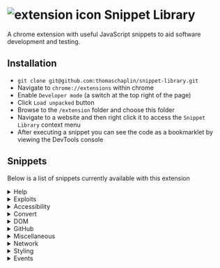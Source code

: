 # ![extension icon](./extension/icon48.png) Snippet Library

A chrome extension with useful JavaScript snippets to aid software development and testing.

## Installation

- `git clone git@github.com:thomaschaplin/snippet-library.git`
- Navigate to `chrome://extensions` within chrome
- Enable `Developer mode` (a switch at the top right of the page)
- Click `Load unpacked` button
- Browse to the `/extension` folder and choose this folder
- Navigate to a website and then right click it to access the `Snippet Library` context menu
- After executing a snippet you can see the code as a bookmarklet by viewing the DevTools console

## Snippets

Below is a list of snippets currently available with this extension


<details>
  <summary>Help</summary>

   * About
   * Version
</details>

<details>
  <summary>Exploits</summary>

   * Injection: SQL
   * Injection: XSS
</details>

<details>
  <summary>Accessibility</summary>

   * Element: Highlight With The Same ID
   * Element: Remove With The Same ID
   * Enable: Right Click
   * Enable: Text Selection
   * Enable: Pasting
   * Text: Pascalcase
   * Text: Lowercase
   * Text: Uppercase
   * Text: Increase Length
   * Text: Increase All Length
   * Text: Increase Button Length
   * Text: Increase Labels Length
   * Text: Increase All Links Length
   * Image: Remove Without Alt Tags
   * Image: List Alt Tags
   * Image: Highlight With Alt Tags
   * Image: Highligh Without Alt Tags
   * Input: Remove Max Length
   * Input: Remove Without Labels
   * Input: Remove Required
   * Input: Highlight Without Labels
   * Form: Print Controls
   * Misc: Visualise Tab Flow
</details>

<details>
  <summary>Convert</summary>

   * Decode: Base64
   * Encode: Base64
   * Pretty Print: JSON
   * Minify: JSON
   * Convert Highlighted Text: ROT13
</details>

<details>
  <summary>DOM</summary>

   * Table: Add Number Column
   * Table: Transpose Tables
   * Table: Sort Tables
   * Image: Convert Images To Data URL
   * Image: Overlay Images
   * Image: Remove Images
   * Image: Preview Images
   * Input: Convert Input Types To Text
   * Bullet Point: Convert Bullet Points To Numbers
   * Colour: Print Colours Used
   * Link: Highligh Internal & External Links
   * Link: Display URLs As Links
   * DOM: Design Mode Off
   * DOM: Design Mode On
   * Element: For Each Element Do...
   * Element: Wrap
</details>

<details>
  <summary>GitHub</summary>

   * Review: Mark As Viewed
   * Review: Mark Files As Unviewed
</details>

<details>
  <summary>Miscellaneous</summary>

   * Misc: Console Save
   * Misc: Log Globals
   * Misc: Remove Bloat
   * Misc: Restore Console
   * Misc: Find Stack
   * Misc: Generate QR Code For Current Website
   * Misc: Log Word Frequency
   * Account: Find Public Credentails
   * Cookies: Remove All
   * Cookies: View All
   * Script: View All
   * Source: View Highlighted Source
   * Input: Display Passwords
</details>

<details>
  <summary>Network</summary>

   * Network: Cache Buster
   * Network: Generate Hash Link
   * Network: Heatmap
   * Network: Is This Website Down
   * Network: Link Checker
   * Network: Log Query Strings
   * Network: Performance
   * Network: Performance 2
   * Network: Performance Stats
   * Network: Show Headers
</details>

<details>
  <summary>Styling</summary>

   * Pretty Print: CSS File
   * CSS: Insert
   * CSS: Plain
   * CSS: Remove
   * CSS: Remove 2
   * CSS: View
   * CSS: Reload
   * CSS: Remove Colours
   * Forms: Plain
   * Font: What Font
</details>

<details>
  <summary>Events</summary>

   * Log: Segment Events
</details>
